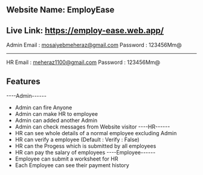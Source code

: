 ## Website Name: EmployEase
## Live Link: https://employ-ease.web.app/

Admin Email : mosaiyebmeheraz@gmail.com
Password : 123456Mm@

------------------------------------
HR Email : meheraz1100@gmail.com
Password : 123456Mm@

## Features
----Admin------
* Admin can fire Anyone 
* Admin can make HR to employee
* Admin can added another Admin
* Admin can check messages from Website visitor
----HR------
* HR can see whole details of a normal employee excluding Admin
* HR can verify a employee (Default : Verify : False)
* HR can the Progess which is submitted by all employees
* HR can pay the salary of employees
----Employee------
* Employee can submit a worksheet for HR
* Each Employee can see their payment history